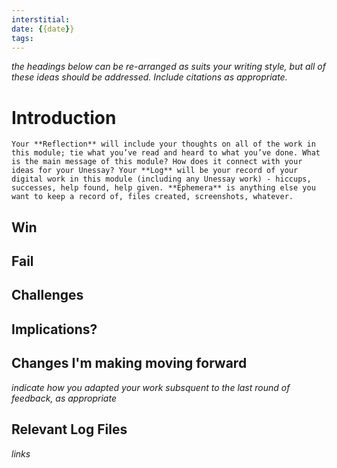 ```yaml
---
interstitial:
date: {{date}}
tags: 
---
```


_the headings below can be re-arranged as suits your writing style, but all of these ideas should be addressed. Include citations as appropriate._

# Introduction 
```
Your **Reflection** will include your thoughts on all of the work in this module; tie what you’ve read and heard to what you’ve done. What is the main message of this module? How does it connect with your ideas for your Unessay? Your **Log** will be your record of your digital work in this module (including any Unessay work) - hiccups, successes, help found, help given. **Ephemera** is anything else you want to keep a record of, files created, screenshots, whatever.
```

## Win

## Fail

## Challenges

## Implications?

## Changes I'm making moving forward
_indicate how you adapted your work subsquent to the last round of feedback, as appropriate_

## Relevant Log Files

_links_
